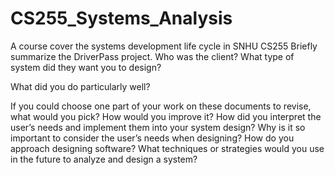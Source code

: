 # CS255_Systems_Analysis
A course cover the systems development life cycle in SNHU CS255 
Briefly summarize the DriverPass project. Who was the client? What type of system did they want you to design?

What did you do particularly well?

If you could choose one part of your work on these documents to revise, what would you pick? 
How would you improve it?
How did you interpret the user’s needs and implement them into your system design? 
Why is it so important to consider the user’s needs when designing?
How do you approach designing software? 
What techniques or strategies would you use in the future to analyze and design a system?
